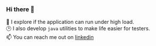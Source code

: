 ### Hi there 👋

🐘 I explore if the application can run under high load.  
🕑 I also develop `java` utilities to make life easier for testers.  
📫 You can reach me out on [linkedin](https://www.linkedin.com/in/sergei-sukhorukov-192697233/)  

<!--
**suhoy/suhoy** is a ✨ _special_ ✨ repository because its `README.md` (this file) appears on your GitHub profile.

Here are some ideas to get you started:

- 🔭 I’m currently working on ...
- 🌱 I’m currently learning ...
- 👯 I’m looking to collaborate on ...
- 🤔 I’m looking for help with ...
- 💬 Ask me about ...
- 📫 How to reach me: ...
- 😄 Pronouns: ...
- ⚡ Fun fact: ...
-->
